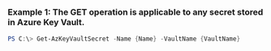 
### Example 1: The GET operation is applicable to any secret stored in Azure Key Vault.
```powershell
PS C:\> Get-AzKeyVaultSecret -Name {Name} -VaultName {VaultName}


